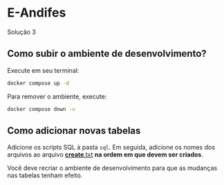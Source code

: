 # E-Andifes

Solução 3

## Como subir o ambiente de desenvolvimento?

Execute em seu terminal:

```bash
docker compose up -d
```

Para remover o ambiente, execute:

```bash
docker compose down -v
```

## Como adicionar novas tabelas

Adicione os scripts SQL à pasta `sql`. Em seguida, adicione os nomes dos arquivos ao arquivo [__create__.txt](sql/__create__.txt) **na ordem em que devem ser criados**.

Você deve recriar o ambiente de desenvolvimento para que as mudanças nas tabelas tenham efeito.